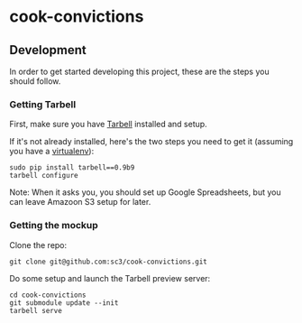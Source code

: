 cook-convictions
==============

## Development

In order to get started developing this project, these are the steps you should follow.

### Getting Tarbell
First, make sure you have [Tarbell](http://tarbell.tribapps.com/) installed and setup. 

If it's not already installed, here's the two steps you need to get it (assuming you have a [virtualenv](http://virtualenv.readthedocs.org/en/latest/)):  

    sudo pip install tarbell==0.9b9  
    tarbell configure  

Note: When it asks you, you should set up Google Spreadsheets, but you can leave Amazoon S3 setup for later.

### Getting the mockup

Clone the repo:  

    git clone git@github.com:sc3/cook-convictions.git

Do some setup and launch the Tarbell preview server:  

    cd cook-convictions  
    git submodule update --init  
    tarbell serve  
